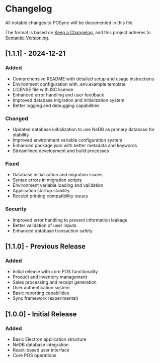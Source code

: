 # Changelog

All notable changes to POSync will be documented in this file.

The format is based on [Keep a Changelog](https://keepachangelog.com/en/1.0.0/),
and this project adheres to [Semantic Versioning](https://semver.org/spec/v2.0.0.html).

## [1.1.1] - 2024-12-21

### Added
- Comprehensive README with detailed setup and usage instructions
- Environment configuration with .env.example template
- LICENSE file with ISC license
- Enhanced error handling and user feedback
- Improved database migration and initialization system
- Better logging and debugging capabilities

### Changed
- Updated database initialization to use NeDB as primary database for stability
- Improved environment variable configuration system
- Enhanced package.json with better metadata and keywords
- Streamlined development and build processes

### Fixed
- Database initialization and migration issues
- Syntax errors in migration scripts
- Environment variable loading and validation
- Application startup stability
- Receipt printing compatibility issues

### Security
- Improved error handling to prevent information leakage
- Better validation of user inputs
- Enhanced database transaction safety

## [1.1.0] - Previous Release

### Added
- Initial release with core POS functionality
- Product and inventory management
- Sales processing and receipt generation
- User authentication system
- Basic reporting capabilities
- Sync framework (experimental)

## [1.0.0] - Initial Release

### Added
- Basic Electron application structure
- NeDB database integration
- React-based user interface
- Core POS operations
